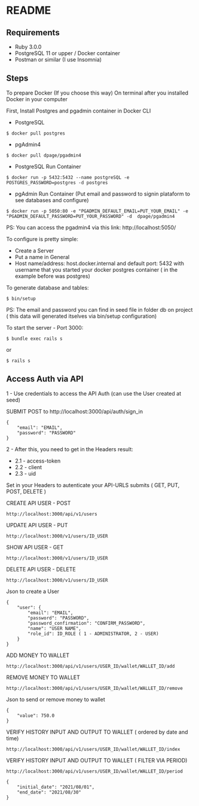 # README

## Requirements

- Ruby 3.0.0
- PostgreSQL 11 or upper / Docker container
- Postman or similar (I use Insomnia)

## Steps

To prepare Docker (If you choose this way)
On terminal after you installed Docker in your computer

First, Install Postgres and pgadmin container in Docker CLI
- PostgreSQL
```
$ docker pull postgres
```
- pgAdmin4
```
$ docker pull dpage/pgadmin4
```
- PostgreSQL Run Container
```
$ docker run -p 5432:5432 --name postgreSQL -e POSTGRES_PASSWORD=postgres -d postgres
```
- pgAdmin Run Container (Put email and password to signin plataform to see databases and configure)
```
$ docker run -p 5050:80 -e "PGADMIN_DEFAULT_EMAIL=PUT_YOUR_EMAIL" -e "PGADMIN_DEFAULT_PASSWORD=PUT_YOUR_PASSWORD" -d  dpage/pgadmin4
```
PS: You can access the pgadmin4 via this link: http://localhost:5050/

To configure is pretty simple:
- Create a Server
- Put a name in General
- Host name/address: host.docker.internal and default port: 5432 with username that you started your docker postgres container ( in the example before was postgres)

To generate database and tables:

```
$ bin/setup
```
PS: The email and password you can find in seed file in folder db  on project ( this data will generated itselves via bin/setup configuration)

To start the server - Port 3000:

```
$ bundle exec rails s
```
or

``` 
$ rails s
```

## Access Auth via API

1 - Use credentials to access the API Auth (can use the User created at seed)

SUBMIT POST to http://localhost:3000/api/auth/sign_in

``` 
{
    "email": "EMAIL",
    "password": "PASSWORD"
}
```

2 - After this, you need to get in the Headers result:
   - 2.1 - access-token
   - 2.2 - client
   - 2.3 - uid

Set in your Headers to autenticate your API-URLS submits ( GET, PUT, POST, DELETE )

CREATE API USER - POST
```
http://localhost:3000/api/v1/users
```
UPDATE API USER - PUT
```
http://localhost:3000/v1/users/ID_USER
```
SHOW API USER - GET
```
http://localhost:3000/v1/users/ID_USER
```
DELETE API USER - DELETE
```
http://localhost:3000/v1/users/ID_USER
```

Json to create a User

``` 
{
    "user": {
        "email": "EMAIL",
        "password": "PASSWORD",
        "password_confirmation": "CONFIRM_PASSWORD",
        "name": "USER NAME",
        "role_id": ID_ROLE ( 1 - ADMINISTRATOR, 2 - USER)
    }
}
```


ADD MONEY TO WALLET
```
http://localhost:3000/api/v1/users/USER_ID/wallet/WALLET_ID/add

```

REMOVE MONEY TO WALLET
```
http://localhost:3000/api/v1/users/USER_ID/wallet/WALLET_ID/remove

```
Json to send or remove money to wallet
```
{
	"value": 750.0
}
```

VERIFY HISTORY INPUT AND OUTPUT TO WALLET ( ordered by date and time)
```
http://localhost:3000/api/v1/users/USER_ID/wallet/WALLET_ID/index

```

VERIFY HISTORY INPUT AND OUTPUT TO WALLET ( FILTER VIA PERIOD)
```
http://localhost:3000/api/v1/users/USER_ID/wallet/WALLET_ID/period

{
	"initial_date": "2021/08/01",
	"end_date": "2021/08/30"
}

```